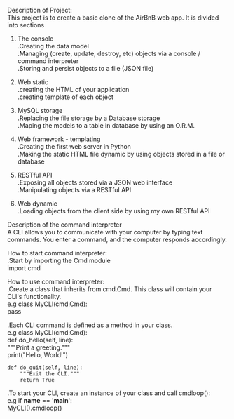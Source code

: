 Description of Project: <br />
This project is to create a basic clone of the AirBnB web app. It is divided into sections <br />
1. The console <br />
.Creating the data model <br />
.Managing (create, update, destroy, etc) objects via a console / command interpreter <br />
.Storing and persist objects to a file (JSON file) <br />

2. Web static <br />
.creating the HTML of your application <br />
.creating template of each object <br />

3. MySQL storage <br />
.Replacing the file storage by a Database storage <br />
.Maping the models to a table in database by using an O.R.M. <br />

4. Web framework - templating <br />
.Creating the first web server in Python <br />
.Making the static HTML file dynamic by using objects stored in a file or database <br />

5. RESTful API <br />
.Exposing all objects stored via a JSON web interface <br />
.Manipulating objects via a RESTful API <br />

6. Web dynamic <br />
.Loading objects from the client side by using my own RESTful API <br />

Description of the command interpreter <br />
A CLI allows you to communicate with your computer by typing text commands. You enter a command, and the computer responds accordingly. <br />

How to start command interpreter: <br />
.Start by importing the Cmd module <br />
  import cmd <br />

How to use command interpreter: <br />
.Create a class that inherits from cmd.Cmd. This class will contain your CLI's functionality. <br />
e.g class MyCLI(cmd.Cmd): <br />
    pass <br />

.Each CLI command is defined as a method in your class. <br />
e.g class MyCLI(cmd.Cmd): <br />
    def do_hello(self, line): <br />
        """Print a greeting.""" <br />
        print("Hello, World!") <br />

    def do_quit(self, line): 
        """Exit the CLI.""" 
        return True 

.To start your CLI, create an instance of your class and call cmdloop(): <br />
e.g if __name__ == '__main__': <br />
    MyCLI().cmdloop()


